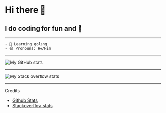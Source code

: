 # Hi there 👋

## I do coding for fun and 💸

---

    - 🎯 Learning golang
    - 😄 Pronouns: He/Him

---

![My GitHub stats](https://github-readme-stats.vercel.app/api?username=iamsurajbobade&count_private=true&show_icons=true&title_color=c9d1d9&icon_color=f78166&text_color=bdc5cd&bg_color=0d1117&hide_border=true)

---

![My Stack overflow stats](https://github-readme-khaki.vercel.app/?userID=5243762&theme=dark&layout=compact)

---

Credits

* [Github Stats](https://github.com/anuraghazra/github-readme-stats)
* [Stackoverflow stats](https://github.com/omidnikrah/github-readme-stackoverflow)
